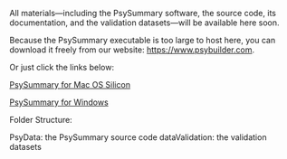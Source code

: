 All materials—including the PsySummary software, the source code, its documentation, and the validation datasets—will be available here soon.

Because the PsySummary executable is too large to host here, you can download it freely from our website: https://www.psybuilder.com.

Or just click the links below:

[PsySummary for Mac OS Silicon](http://yzhangpsy.myds.me:8000/dist/PsySummary20250424103352MacSilicon.dmg)

[PsySummary for Windows](http://yzhangpsy.myds.me:8000/dist/PsySummary20250508114254Win.zip)



Folder Structure:

PsyData:         the PsySummary source code
dataValidation:  the validation datasets

